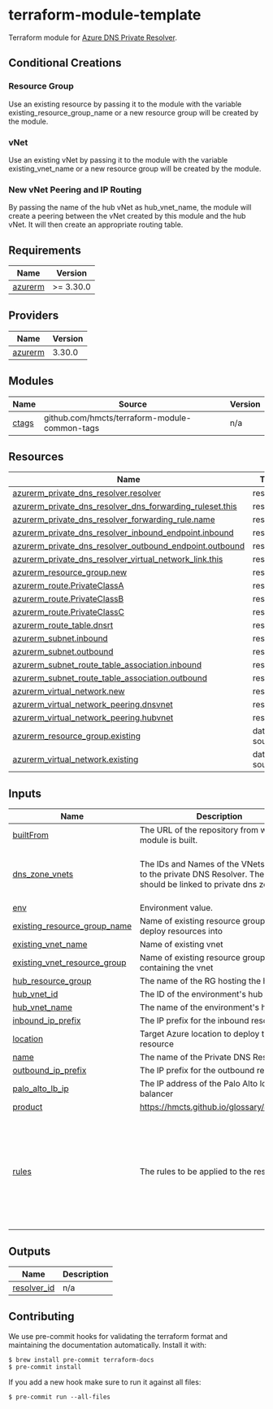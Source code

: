 # terraform-module-template

<!-- TODO fill in resource name in link to product documentation -->
Terraform module for [Azure DNS Private Resolver](https://learn.microsoft.com/en-gb/azure/dns/dns-private-resolver-overview).

## Conditional Creations 
### Resource Group 
Use an existing resource by passing it to the module with the variable existing_resource_group_name or a new resource group will be created by the module.

### vNet
Use an existing vNet by passing it to the module with the variable existing_vnet_name or a new resource group will be created by the module.

### New vNet Peering and IP Routing
By passing the name of the hub vNet as hub_vnet_name, the module will create a peering between the vNet created by this module and the hub vNet.  It will then create an appropriate routing table.


<!-- BEGIN_TF_DOCS -->
## Requirements

| Name | Version |
|------|---------|
| <a name="requirement_azurerm"></a> [azurerm](#requirement\_azurerm) | >= 3.30.0 |

## Providers

| Name | Version |
|------|---------|
| <a name="provider_azurerm"></a> [azurerm](#provider\_azurerm) | 3.30.0 |

## Modules

| Name | Source | Version |
|------|--------|---------|
| <a name="module_ctags"></a> [ctags](#module\_ctags) | github.com/hmcts/terraform-module-common-tags | n/a |

## Resources

| Name | Type |
|------|------|
| [azurerm_private_dns_resolver.resolver](https://registry.terraform.io/providers/hashicorp/azurerm/latest/docs/resources/private_dns_resolver) | resource |
| [azurerm_private_dns_resolver_dns_forwarding_ruleset.this](https://registry.terraform.io/providers/hashicorp/azurerm/latest/docs/resources/private_dns_resolver_dns_forwarding_ruleset) | resource |
| [azurerm_private_dns_resolver_forwarding_rule.name](https://registry.terraform.io/providers/hashicorp/azurerm/latest/docs/resources/private_dns_resolver_forwarding_rule) | resource |
| [azurerm_private_dns_resolver_inbound_endpoint.inbound](https://registry.terraform.io/providers/hashicorp/azurerm/latest/docs/resources/private_dns_resolver_inbound_endpoint) | resource |
| [azurerm_private_dns_resolver_outbound_endpoint.outbound](https://registry.terraform.io/providers/hashicorp/azurerm/latest/docs/resources/private_dns_resolver_outbound_endpoint) | resource |
| [azurerm_private_dns_resolver_virtual_network_link.this](https://registry.terraform.io/providers/hashicorp/azurerm/latest/docs/resources/private_dns_resolver_virtual_network_link) | resource |
| [azurerm_resource_group.new](https://registry.terraform.io/providers/hashicorp/azurerm/latest/docs/resources/resource_group) | resource |
| [azurerm_route.PrivateClassA](https://registry.terraform.io/providers/hashicorp/azurerm/latest/docs/resources/route) | resource |
| [azurerm_route.PrivateClassB](https://registry.terraform.io/providers/hashicorp/azurerm/latest/docs/resources/route) | resource |
| [azurerm_route.PrivateClassC](https://registry.terraform.io/providers/hashicorp/azurerm/latest/docs/resources/route) | resource |
| [azurerm_route_table.dnsrt](https://registry.terraform.io/providers/hashicorp/azurerm/latest/docs/resources/route_table) | resource |
| [azurerm_subnet.inbound](https://registry.terraform.io/providers/hashicorp/azurerm/latest/docs/resources/subnet) | resource |
| [azurerm_subnet.outbound](https://registry.terraform.io/providers/hashicorp/azurerm/latest/docs/resources/subnet) | resource |
| [azurerm_subnet_route_table_association.inbound](https://registry.terraform.io/providers/hashicorp/azurerm/latest/docs/resources/subnet_route_table_association) | resource |
| [azurerm_subnet_route_table_association.outbound](https://registry.terraform.io/providers/hashicorp/azurerm/latest/docs/resources/subnet_route_table_association) | resource |
| [azurerm_virtual_network.new](https://registry.terraform.io/providers/hashicorp/azurerm/latest/docs/resources/virtual_network) | resource |
| [azurerm_virtual_network_peering.dnsvnet](https://registry.terraform.io/providers/hashicorp/azurerm/latest/docs/resources/virtual_network_peering) | resource |
| [azurerm_virtual_network_peering.hubvnet](https://registry.terraform.io/providers/hashicorp/azurerm/latest/docs/resources/virtual_network_peering) | resource |
| [azurerm_resource_group.existing](https://registry.terraform.io/providers/hashicorp/azurerm/latest/docs/data-sources/resource_group) | data source |
| [azurerm_virtual_network.existing](https://registry.terraform.io/providers/hashicorp/azurerm/latest/docs/data-sources/virtual_network) | data source |

## Inputs

| Name | Description | Type | Default | Required |
|------|-------------|------|---------|:--------:|
| <a name="input_builtFrom"></a> [builtFrom](#input\_builtFrom) | The URL of the repository from which the module is built. | `string` | n/a | yes |
| <a name="input_dns_zone_vnets"></a> [dns\_zone\_vnets](#input\_dns\_zone\_vnets) | The IDs and Names of the VNets to link to the private DNS Resolver. These VNets should be linked to private dns zones. | <pre>list(object({<br>    name = string<br>    id   = string<br>  }))</pre> | n/a | yes |
| <a name="input_env"></a> [env](#input\_env) | Environment value. | `string` | n/a | yes |
| <a name="input_existing_resource_group_name"></a> [existing\_resource\_group\_name](#input\_existing\_resource\_group\_name) | Name of existing resource group to deploy resources into | `string` | `null` | no |
| <a name="input_existing_vnet_name"></a> [existing\_vnet\_name](#input\_existing\_vnet\_name) | Name of existing vnet | `string` | `null` | no |
| <a name="input_existing_vnet_resource_group"></a> [existing\_vnet\_resource\_group](#input\_existing\_vnet\_resource\_group) | Name of existing resource group containing the vnet | `string` | `null` | no |
| <a name="input_hub_resource_group"></a> [hub\_resource\_group](#input\_hub\_resource\_group) | The name of the RG hosting the hub vNet | `string` | n/a | yes |
| <a name="input_hub_vnet_id"></a> [hub\_vnet\_id](#input\_hub\_vnet\_id) | The ID of the environment's hub vNet | `string` | n/a | yes |
| <a name="input_hub_vnet_name"></a> [hub\_vnet\_name](#input\_hub\_vnet\_name) | The name of the environment's hub vNet | `string` | n/a | yes |
| <a name="input_inbound_ip_prefix"></a> [inbound\_ip\_prefix](#input\_inbound\_ip\_prefix) | The IP prefix for the inbound resolver. | `string` | n/a | yes |
| <a name="input_location"></a> [location](#input\_location) | Target Azure location to deploy the resource | `string` | `"uksouth"` | no |
| <a name="input_name"></a> [name](#input\_name) | The name of the Private DNS Resolver | `string` | n/a | yes |
| <a name="input_outbound_ip_prefix"></a> [outbound\_ip\_prefix](#input\_outbound\_ip\_prefix) | The IP prefix for the outbound resolver. | `string` | n/a | yes |
| <a name="input_palo_alto_lb_ip"></a> [palo\_alto\_lb\_ip](#input\_palo\_alto\_lb\_ip) | The IP address of the Palo Alto load balancer | `string` | n/a | yes |
| <a name="input_product"></a> [product](#input\_product) | https://hmcts.github.io/glossary/#product | `string` | n/a | yes |
| <a name="input_rules"></a> [rules](#input\_rules) | The rules to be applied to the resolver. | <pre>list(object({<br>    name        = string<br>    domain_name = string<br>    target_dns_servers = list(object({<br>      use_resolver_inbound_address = bool<br>      ip_address                   = string<br>      port                         = number<br>    }))<br>    enabled = bool<br>  }))</pre> | n/a | yes |

## Outputs

| Name | Description |
|------|-------------|
| <a name="output_resolver_id"></a> [resolver\_id](#output\_resolver\_id) | n/a |
<!-- END_TF_DOCS -->

## Contributing

We use pre-commit hooks for validating the terraform format and maintaining the documentation automatically.
Install it with:

```shell
$ brew install pre-commit terraform-docs
$ pre-commit install
```

If you add a new hook make sure to run it against all files:
```shell
$ pre-commit run --all-files
```
